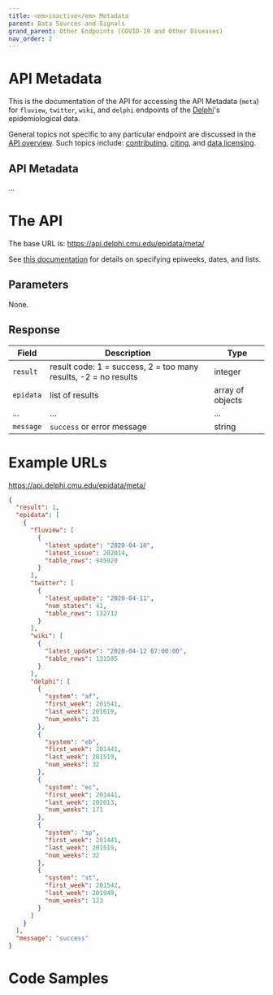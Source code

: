 ```yaml
---
title: <em>inactive</em> Metadata
parent: Data Sources and Signals
grand_parent: Other Endpoints (COVID-19 and Other Diseases)
nav_order: 2
---
```


# API Metadata

This is the documentation of the API for accessing the API Metadata (`meta`) for `fluview`, `twitter`, `wiki`,
and `delphi` endpoints of the [Delphi](https://delphi.cmu.edu/)'s epidemiological data.

General topics not specific to any particular endpoint are discussed in the
[API overview](README.md). Such topics include:
[contributing](README.md#contributing), [citing](README.md#citing), and
[data licensing](README.md#data-licensing).

## API Metadata

... <!-- TODO -->

# The API

The base URL is: https://api.delphi.cmu.edu/epidata/meta/

See [this documentation](README.md) for details on specifying epiweeks, dates, and lists.

## Parameters

None.

## Response

| Field     | Description                                                     | Type             |
|-----------|-----------------------------------------------------------------|------------------|
| `result`  | result code: 1 = success, 2 = too many results, -2 = no results | integer          |
| `epidata` | list of results                                                 | array of objects |
| ...       | ...                                                             | ...              | <!-- TODO -->
| `message` | `success` or error message                                      | string           |

# Example URLs

https://api.delphi.cmu.edu/epidata/meta/

```json
{
  "result": 1,
  "epidata": [
    {
      "fluview": [
        {
          "latest_update": "2020-04-10",
          "latest_issue": 202014,
          "table_rows": 945920
        }
      ],
      "twitter": [
        {
          "latest_update": "2020-04-11",
          "num_states": 41,
          "table_rows": 132712
        }
      ],
      "wiki": [
        {
          "latest_update": "2020-04-12 07:00:00",
          "table_rows": 131585
        }
      ],
      "delphi": [
        {
          "system": "af",
          "first_week": 201541,
          "last_week": 201619,
          "num_weeks": 31
        },
        {
          "system": "eb",
          "first_week": 201441,
          "last_week": 201519,
          "num_weeks": 32
        },
        {
          "system": "ec",
          "first_week": 201441,
          "last_week": 202013,
          "num_weeks": 171
        },
        {
          "system": "sp",
          "first_week": 201441,
          "last_week": 201519,
          "num_weeks": 32
        },
        {
          "system": "st",
          "first_week": 201542,
          "last_week": 201949,
          "num_weeks": 123
        }
      ]
    }
  ],
  "message": "success"
}
```

# Code Samples

<!-- TODO: fix -->
